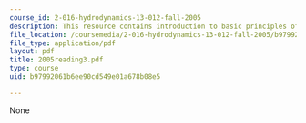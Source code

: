 ```yaml
---
course_id: 2-016-hydrodynamics-13-012-fall-2005
description: This resource contains introduction to basic principles of fluid mechanics.
file_location: /coursemedia/2-016-hydrodynamics-13-012-fall-2005/b97992061b6ee90cd549e01a678b08e5_2005reading3.pdf
file_type: application/pdf
layout: pdf
title: 2005reading3.pdf
type: course
uid: b97992061b6ee90cd549e01a678b08e5

---
```

None